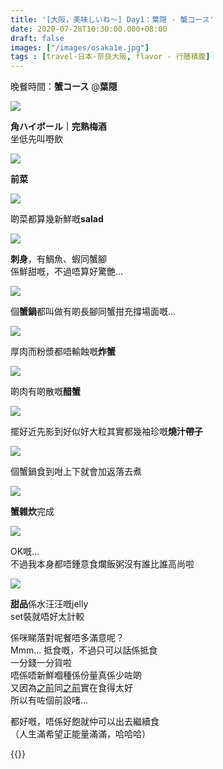```yaml
---
title: '[大阪，美味しいね～] Day1：葉隠 - 蟹コース'
date: 2020-07-28T10:30:00.000+08:00
draft: false
images: ["/images/osaka1e.jpg"]
tags : [travel-日本-奈良大阪, flavor - 行膳積腹]
---
```


晚餐時間：**蟹コース** @**葉隠**

![](/images/osaka1e1.jpg)

**角ハイボール｜完熟梅酒**  
坐低先叫嘢飲  

![](/images/osaka1e2.jpg)

**前菜**

![](/images/osaka1e3.jpg)

啲菜都算幾新鮮嘅**salad**

![](/images/osaka1e.jpg)

**刺身**，有鯛魚、蝦同蟹腳  
係鮮甜嘅，不過唔算好驚艷...

![](/images/osaka1e4.jpg)

個**蟹鍋**都叫做有啲長腳同蟹拑充撐場面嘅...

![](/images/osaka1e5.jpg)

厚肉而粉漿都唔輸蝕嘅**炸蟹**

![](/images/osaka1e6.jpg)

啲肉有啲散嘅**醋蟹**

![](/images/osaka1e7.jpg)

擺好近先影到好似好大粒其實都幾袖珍嘅**燒汁帶子**

![](/images/osaka1e8.jpg)

個蟹鍋食到咁上下就會加返落去煮

![](/images/osaka1e9.jpg)

**蟹雜炊**完成

![](/images/osaka1e10.jpg)

OK嘅...  
不過我本身都唔鍾意食爛飯粥沒有誰比誰高尚啦

![](/images/osaka1e11.jpg)

**甜品**係水汪汪嘅jelly  
set裝就唔好太計較


係咪睇落對呢餐唔多滿意呢？  
Mmm... 抵食嘅，不過只可以話係抵食  
一分錢一分貨啦  
唔係唔新鮮嗰種係份量真係少咗啲  
又因為[之前](https://hidie.net/tokyo1b/)同[之前](https://hidie.net/nagoya4g/)實在食得太好  
所以有咗個前設啫...  
  
    
都好嘅，唔係好飽就仲可以出去繼續食  
（人生滿希望正能量滿滿，哈哈哈）

{{<osaka>}}
